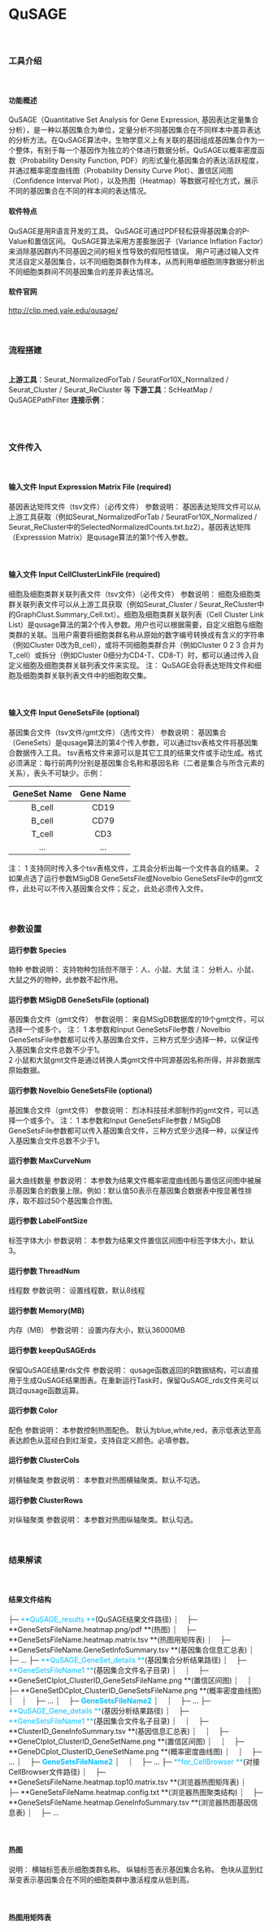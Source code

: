 # **QuSAGE**

　 
### **工具介绍**

　  
#### **功能概述**

QuSAGE（Quantitative Set Analysis for Gene Expression, 基因表达定量集合分析），是一种以基因集合为单位，定量分析不同基因集合在不同样本中差异表达的分析方法。在QuSAGE算法中，生物学意义上有关联的基因组成基因集合作为一个整体，有别于每一个基因作为独立的个体进行数据分析。QuSAGE以概率密度函数（Probability Density Function, PDF）的形式量化基因集合的表达活跃程度，并通过概率密度曲线图（Probability Density Curve Plot）、置信区间图（Confidence Interval Plot），以及热图（Heatmap）等数据可视化方式，展示不同的基因集合在不同的样本间的表达情况。

#### **软件特点**

QuSAGE是用R语言开发的工具。
QuSAGE可通过PDF轻松获得基因集合的P-Value和置信区间。
QuSAGE算法采用方差膨胀因子（Variance Inflation Factor）来消除基因群内不同基因之间的相关性导致的假阳性错误。
用户可通过输入文件灵活自定义基因集合，以不同细胞类群作为样本，从而利用单细胞测序数据分析出不同细胞类群间不同基因集合的差异表达情况。

#### **软件官网**
http://clip.med.yale.edu/qusage/

　 
### **流程搭建**

　  
**上游工具**：Seurat_NormalizedForTab / SeuratFor10X_Normalized / Seurat_Cluster / Seurat_ReCluster 等
**下游工具**：ScHeatMap / QuSAGEPathFilter
**连接示例**：
<div style="text-align:center">
<img data-src="1.png" width="660px" ></img>
</div>
 

　 
### **文件传入**

　  
#### **输入文件 Input Expression Matrix File (required)**
基因表达矩阵文件（tsv文件）（必传文件）
参数说明：
基因表达矩阵文件可以从上游工具获取（例如Seurat_NormalizedForTab / SeuratFor10X_Normalized / Seurat_ReCluster中的SelectedNormalizedCounts.txt.bz2）。基因表达矩阵（Expresssion Matrix）是qusage算法的第1个传入参数。

　  
#### **输入文件 Input CellClusterLinkFile (required)**
细胞及细胞类群关联列表文件（tsv文件）（必传文件）
参数说明：
细胞及细胞类群关联列表文件可以从上游工具获取（例如Seurat_Cluster / Seurat_ReCluster中的GraphClust.Summary_Cell.txt）。细胞及细胞类群关联列表（Cell Cluster Link List）是qusage算法的第2个传入参数。用户也可以根据需要，自定义细胞与细胞类群的关联。当用户需要将细胞类群名称从原始的数字编号转换成有含义的字符串（例如Cluster 0改为B_cell），或将不同细胞类群合并（例如Cluster 0 2 3 合并为T_cell）或拆分（例如Cluster 0细分为CD4-T、CD8-T）时，都可以通过传入自定义细胞及细胞类群关联列表文件来实现。
注：
QuSAGE会将表达矩阵文件和细胞及细胞类群关联列表文件中的细胞取交集。

　  
#### **输入文件 Input GeneSetsFile (optional)**
基因集合文件（tsv文件/gmt文件）（选传文件）
参数说明：
基因集合（GeneSets）是qusage算法的第4个传入参数，可以通过tsv表格文件将基因集合数据传入工具。
tsv表格文件来源可以是其它工具的结果文件或手动生成。格式必须满足：每行前两列分别是基因集合名称和基因名称（二者是集合与所含元素的关系），表头不可缺少。示例：　  

|GeneSet Name|Gene Name|
|:----------:|:-------:|
|B_cell      |CD19     |
|B_cell      |CD79     |
|T_cell      |CD3      |
|...         |...      |
注：
1 支持同时传入多个tsv表格文件，工具会分析出每一个文件各自的结果。
2 如果点选了运行参数MSigDB GeneSetsFile或Novelbio GeneSetsFile中的gmt文件，此处可以不传入基因集合文件；反之，此处必须传入文件。

　 
### **参数设置**

<label id='qusageSpecies'> </label>
#### **运行参数 Species**
物种
参数说明：
支持物种包括但不限于：人、小鼠、大鼠
注：
分析人、小鼠、大鼠之外的物种，此参数不起作用。

<label id='MSigDB'> </label>
#### **运行参数 MSigDB GeneSetsFile (optional)**
基因集合文件（gmt文件）
参数说明：
来自MSigDB数据库的19个gmt文件，可以选择一个或多个。
注：
1 本参数和Input GeneSetsFile参数 / Novelbio GeneSetsFile参数都可以传入基因集合文件，三种方式至少选择一种，以保证传入基因集合文件总数不少于1。  
2 小鼠和大鼠gmt文件是通过转换人类gmt文件中同源基因名称所得，并非数据库原始数据。

<label id='NBgmt'> </label>
#### **运行参数 Novelbio GeneSetsFile (optional)**
基因集合文件（gmt文件）
参数说明：
烈冰科技技术部制作的gmt文件，可以选择一个或多个。
注：
1 本参数和Input GeneSetsFile参数 / MSigDB GeneSetsFile参数都可以传入基因集合文件，三种方式至少选择一种，以保证传入基因集合文件总数不少于1。  

<label id='curveNum'> </label>
#### **运行参数 MaxCurveNum**
最大曲线数量
参数说明：
本参数为结果文件概率密度曲线图与置信区间图中被展示基因集合的数量上限。例如：默认值50表示在基因集合数据表中按显著性排序，取不超过50个基因集合作图。

<label id='FontSize'> </label>
#### **运行参数 LabelFontSize**
标签字体大小
参数说明：
本参数为结果文件置信区间图中标签字体大小，默认3。

<label id='thread'> </label>
#### **运行参数 ThreadNum**
线程数
参数说明：
设置线程数，默认8线程

<label id='mem'> </label>
#### **运行参数 Memory(MB)**
内存（MB）
参数说明：
设置内存大小，默认36000MB

<label id='keepQuSAGErds'> </label>
#### **运行参数 keepQuSAGErds**
保留QuSAGE结果rds文件
参数说明：
qusage函数返回的R数据结构，可以直接用于生成QuSAGE结果图表。在重新运行Task时，保留QuSAGE_rds文件夹可以跳过qusage函数运算。

<label id='color'> </label>
#### **运行参数 Color**
配色
参数说明：
本参数控制热图配色。
默认为blue,white,red，表示低表达至高表达颜色从蓝经白到红渐变。支持自定义颜色。必填参数。

<label id='cluster_cols'> </label>
#### **运行参数 ClusterCols**
对横轴聚类
参数说明：
本参数对热图横轴聚类。默认不勾选。

<label id='cluster_rows'> </label>
#### **运行参数 ClusterRows**
对纵轴聚类
参数说明：
本参数对热图纵轴聚类。默认勾选。

　 
### **结果解读**

　  
#### **结果文件结构**
├─ <font color=#00BFFF>**QuSAGE_results **</font>(QuSAGE结果文件路径) 
┊　 ├─ **GeneSetsFileName.heatmap.png/pdf **(热图)
┊　 ├─ **GeneSetsFileName.heatmap.matrix.tsv **(热图用矩阵表)
┊　 ├─ **GeneSetsFileName.GeneSetInfoSummary.tsv **(基因集合信息汇总表) 
┊　 ├─ ...
├─ <font color=#00BFFF>**QuSAGE_GeneSet_details **</font>(基因集合分析结果路径)
┊　 ├─ <font color=#00BFFF>**GeneSetsFileName1 **</font>(基因集合文件名子目录)
┊　 ┊　 ├─ **GeneSetCIplot_ClusterID_GeneSetsFileName.png **(置信区间图)
┊　 ┊　 ├─ **GeneSetDCplot_ClusterID_GeneSetsFileName.png **(概率密度曲线图)
┊　 ┊　 ├─ ...
┊　 ├─ <font color=#00BFFF>**GeneSetsFileName2**</font>
┊　 ┊　 ├─ ...
├─ <font color=#00BFFF>**QuSAGE_Gene_details **</font>(基因分析结果路径)
┊　 ├─ <font color=#00BFFF>**GeneSetsFileName1 **</font>(基因集合文件名子目录) 
┊　 ┊　 ├─ **ClusterID_GeneInfoSummary.tsv **(基因信息汇总表)
┊　 ┊　 ├─ **GeneCIplot_ClusterID_GeneSetName.png **(置信区间图)
┊　 ┊　 ├─ **GeneDCplot_ClusterID_GeneSetName.png **(概率密度曲线图)
┊　 ┊　 ├─ ...
┊　 ├─ <font color=#00BFFF>**GeneSetsFileName2**</font>
┊　 ┊　 ├─ ...
├─ <font color=#00BFFF>**for_CellBrowser **</font>(对接CellBrowser文件路径) 
┊　 ├─ **GeneSetsFileName.heatmap.top10.matrix.tsv **(浏览器热图矩阵表)
┊　 ├─ **GeneSetsFileName.heatmap.config.txt **(浏览器热图聚类结构)
┊　 ├─ **GeneSetsFileName.heatmap.GeneInfoSummary.tsv **(浏览器热图基因信息表)
┊　 ├─ ...

　  
#### **热图**
<div style="text-align:center">
<img data-src="9.png" width="660px" ></img>
</div>
说明： 
横轴标签表示细胞类群名称。
纵轴标签表示基因集合名称。
色块从蓝到红渐变表示基因集合在不同的细胞类群中激活程度从低到高。

　  
#### **热图用矩阵表**
<div style="text-align:center">
<img data-src="8.png" height="220px" ></img>
</div>
说明：
表中第1列是基因集合名称，第1行是细胞类群名称，矩阵中数值是对应基因集合在对应细胞类群中相较其它所有细胞类群的表达量差异倍数对数值。

　  
#### **基因集合信息汇总表**
<div style="text-align:center">
<img data-src="4.png" height="120px" ></img>
</div>
说明：
表中每行对应1个基因集合。表头含义分别为：基因集合名称，表达量差异倍数对数值，P值，FDR，细胞类群，置信区间下限，置信区间上限。条目默认排序规则是按P值从小到大排序，如果P值相等，按差异倍数对数值从大到小排序。

　  
#### **基因集合置信区间图**
<div style="text-align:center">
<img data-src="3.png" width="660px" ></img>
</div>
说明：
图中，横轴是基因集合的名称，代表基因集合的竖线的中点对应纵轴上的位置表示这个基因集合的活跃度。活跃度大于零，表示这群基因在本细胞类群中较其它细胞类群整体表达上调，对应功能加强；反之，整体表达下调，对应功能减弱。每条竖线两端的短线表示概率密度曲线的95%置信区间。竖线的颜色表示P值大小，颜色越亮，P值越小，表达上下调分别用红绿表示。

　  
#### **基因集合概率密度曲线图**
<div style="text-align:center">
<img data-src="2.png" width="660px" ></img>
</div>
说明：
图中，每条曲线代表一个基因集合，曲线顶点在横轴上的位置表示对应基因集合的活跃度。活跃度大于零，表示相对于其它细胞类群，这群基因在本细胞类群中整体表达上调，对应功能加强；反之，整体表达下调，对应功能减弱。

　  
#### **基因置信区间图**
<div style="text-align:center">
<img data-src="6.png" width="660px" ></img>
</div>
说明：
图中，横轴是基因名称，代表基因的竖线的中点对应纵轴上的位置表示这个基因的活跃度。活跃度大于零，表示对应基因在本细胞类群中较其它细胞类群表达上调；反之，表达下调。每条竖线两端的短线表示概率密度曲线的95%置信区间。蓝色虚线和灰色长条表示基因集合整体的活跃度和置信区间

　  
#### **基因概率密度曲线图**
<div style="text-align:center">
<img data-src="5.png" width="660px" ></img>
</div>
说明：
图中，黑色加粗曲线代表标题中的基因集合，其它曲线代表组成这个基因集合的基因，曲线顶点在横轴上的位置表示对应基因集合或基因的活跃度。活跃度高低反映了对应基因或基因集合的激活程度。

　  
#### **基因信息汇总表**
<div style="text-align:center">
<img data-src="7.png" height="120px" ></img>
</div>
说明：
表中每行对应1个基因。表头含义分别为：基因名称，均值，P值，FDR，置信区间下限，置信区间上限，细胞类群，从属基因集合名称，基因集合表达量差异倍数对数值，基因集合P值。条目默认排序规则是按P值从小到大排序。

　  
#### **浏览器热图矩阵表**


说明：
本表数据源自/QuSAGE_results/GeneSetsFileName.heatmap.matrix.tsv
在源文件基础上，进行了每个Cluster取Top10，再取并集的处理。

#### **浏览器热图聚类结构**

说明：
本文件用小括号的形式描述了/QuSAGE_results/GeneSetsFileName.heatmap.png/pdf文件中热图的树形聚类结构。

　  
#### **浏览器热图基因信息表**


说明：
本文件包含了/QuSAGE_results/GeneSetsFileName.heatmap.png/pdf热图文件中涉及的所有基因集合与它们对应的基因信息。文件分为上下两部分用井号隔开，格式如下：
GeneSetID ClusterID logFC CIlow CIup Pvalue
GeneSet_0         0   xxx   xxx  xxx   xxx
GeneSet_1         1   ...
....
##########
Gene.name Mean P.value FDR CIlow CIup Cluster GeneSetName
Gene1      xxx   xxx   xxx   xxx  xxx       0   GeneSet_0
Gene2      ...
...
　  
文档更新 2020.03.18 技术部 李亚当
文档整理 2019.04.19 技术部 李亚当


